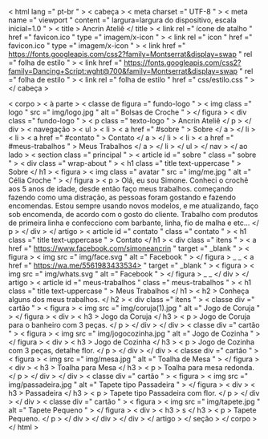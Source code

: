 <!DOCTYPEhtml >
< html  lang =" pt-br " >
< cabeça >
  < meta  charset =" UTF-8 " >
  < meta  name =" viewport " content =" largura=largura do dispositivo, escala inicial=1.0 " >
  < title > Ancrin Ateliê </ title >
  < link  rel =" ícone de atalho " href =" favicon.ico " type =" imagem/x-icon " >
  < link  rel =" icon " href =" favicon.ico " type =" imagem/x-icon " >
  < link  href =" https://fonts.googleapis.com/css2?family=Montserrat&display=swap " rel =" folha de estilo " >
  < link  href =" https://fonts.googleapis.com/css2?family=Dancing+Script:wght@700&family=Montserrat&display=swap "
    rel =" folha de estilo " >
  < link  rel =" folha de estilo " href =" css/estilo.css " >
</ cabeça >

< corpo >
  < à parte >
    < classe de figura  =" fundo-logo " >
      < img  class =" logo " src =" img/logo.jpg " alt =" Bolsas de Croche " >
    </ figura >
    < div  class =" fundo-logo " >
      < p  class =" texto-logo " > Ancrin Ateliê </ p >
    </ div >
    <!-- <figure class="fundo-logo"> -->
      <!-- <img class="logo" src="img/logo.jpg" alt="Conjunto de croche para banheiro"> -->
    <!-- </figura> -->
    < navegação >
      < ul >
        < li >
          < a  href =" #sobre " > Sobre </ a >
        </ li >
        < li >
          < a  href =" #contato " > Contato </ a >
        </ li >
        < li >
          < a  href =" #meus-trabalhos " > Meus Trabalhos </ a >
        </ li >
      </ ul >
    </ nav >
  </ ao lado >
  < section  class =" principal " >
    < article  id =" sobre " class =" sobre " >
      < div  class =" wrap-about " >
        < h1  class =" title text-uppercase " > Sobre </ h1 >
        < figura >
          < img  class =" avatar " src =" img/me.jpg " alt =" Célia Croche " >
        </ figura >
        < p > Olá, eu sou Simone. Conheci o crochê aos 5 anos de idade, desde então faço meus trabalhos. começando fazendo
          como uma distração, as pessoas foram gostando e fazendo encomendas. Estou sempre usando novos modelos, e
          me atualizando, faço sob encomenda, de acordo com o gosto do cliente. Trabalho com produtos de primeira linha
          e confecciono com barbante, linha, fio de malha e etc... </ p >
      </ div >
    </ artigo >
    <!-- <article id="redes-sociais" class="redes-sociais">
      <h1 class="title">Redes Sociais</h1>
      <p>Lorem ipsum dolor sit amet consectetur adipisicing elit. Ipsum, et repellendus eum omnis odio praesentium neque delectus? Repelendus reprehenderit inventore minus cum porro nobis, neque, et esse, est quos tempore.</p>
    </article> -->
    < article  id =" contato " class =" contato " >
      < h1  class =" title text-uppercase " > Contato </ h1 >
      < div  class =" itens " >
        < a  href =" https://www.facebook.com/simoneancrin " target =" _blank " >
          < figura >
            < img  src =" img/face.svg " alt =" Facebook " >
          </ figura >
        </a> _ _
        < a  href =" https://wa.me/5561983433534> " target =" _blank " >
          < figura >
            < img  src =" img/whats.svg " alt =" Facebook " >
          </ figura >
        </a> _ _
      </ div >
    </ artigo >
    < article  id =" meus-trabalhos " class =" meus-trabalhos " >
      < h1  class =" title text-uppercase " > Meus Trabalhos </ h1 >
      < h2 > Conheça alguns dos meus trabalhos. </ h2 >
      < div  class =" itens " >
        < classe div  =" cartão " >
          < figura >
            < img  src =" img/coruja(1).jpg " alt =" Jogo de Coruja " >
          </ figura >
          < div >
            < h3 >
              Jogo da Coruja
            </ h3 >
            < p >
              Jogo de Coruja para o banheiro com 3 peças.
            </ p >
          </ div >
        </ div >
        < classe div  =" cartão " >
          < figura >
            < img  src =" img/jogocozinha.jpg " alt =" Jogo de Cozinha " >
          </ figura >
          < div >
            < h3 >
              Jogo de Cozinha
            </ h3 >
            < p >
              Jogo de Cozinha com 3 peças, detalhe flor.
            </ p >
          </ div >
        </ div >
        < classe div  =" cartão " >
          < figura >
            < img  src =" img/mesa.jpg " alt =" Toalha de Mesa " >
          </ figura >
          < div >
            < h3 >
              Toalha para Mesa
            </ h3 >
            < p >
              Toalha para mesa redonda.
            </ p >
          </ div >
        </ div >
        < classe div  =" cartão " >
          < figura >
            < img  src =" img/passadeira.jpg " alt =" Tapete tipo Passadeira " >
          </ figura >
          < div >
            < h3 >
              Passadeira
            </ h3 >
            < p >
              Tapete tipo Passadeira com flor.
            </ p >
          </ div >
        </ div >
        < classe div  =" cartão " >
          < figura >
            < img  src =" img/tapete.jpg " alt =" Tapete Pequeno " >
          </ figura >
          < div >
            < h3 >
             s            </ h3 >
            < p >
              Tapete Pequeno.
            </ p >
          </ div >
        </ div >
      </ div >
    </ artigo >
  </ seção >
</ corpo >
</ html >
